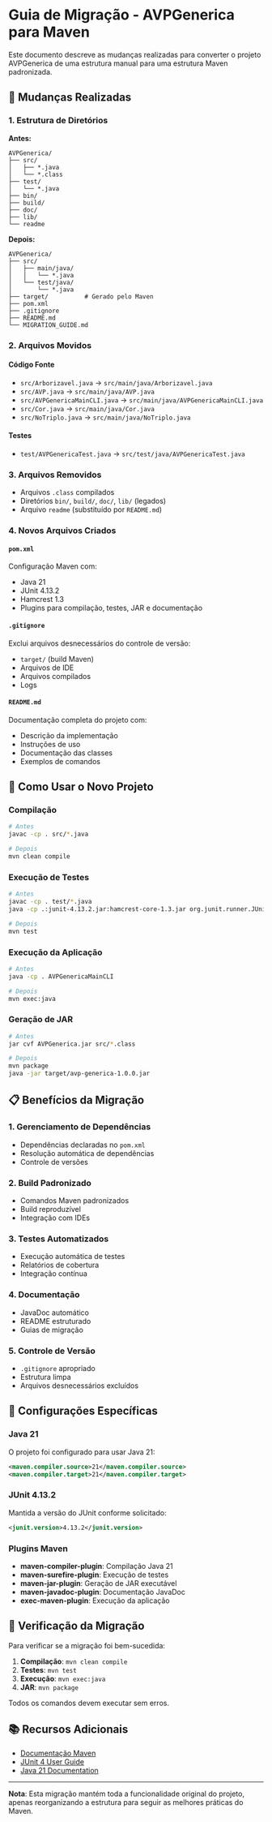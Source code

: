 # Guia de Migração - AVPGenerica para Maven

Este documento descreve as mudanças realizadas para converter o projeto AVPGenerica de uma estrutura manual para uma estrutura Maven padronizada.

## 🔄 Mudanças Realizadas

### 1. Estrutura de Diretórios

**Antes:**
```
AVPGenerica/
├── src/
│   ├── *.java
│   └── *.class
├── test/
│   └── *.java
├── bin/
├── build/
├── doc/
├── lib/
└── readme
```

**Depois:**
```
AVPGenerica/
├── src/
│   ├── main/java/
│   │   └── *.java
│   └── test/java/
│       └── *.java
├── target/          # Gerado pelo Maven
├── pom.xml
├── .gitignore
├── README.md
└── MIGRATION_GUIDE.md
```

### 2. Arquivos Movidos

#### Código Fonte
- `src/Arborizavel.java` → `src/main/java/Arborizavel.java`
- `src/AVP.java` → `src/main/java/AVP.java`
- `src/AVPGenericaMainCLI.java` → `src/main/java/AVPGenericaMainCLI.java`
- `src/Cor.java` → `src/main/java/Cor.java`
- `src/NoTriplo.java` → `src/main/java/NoTriplo.java`

#### Testes
- `test/AVPGenericaTest.java` → `src/test/java/AVPGenericaTest.java`

### 3. Arquivos Removidos

- Arquivos `.class` compilados
- Diretórios `bin/`, `build/`, `doc/`, `lib/` (legados)
- Arquivo `readme` (substituído por `README.md`)

### 4. Novos Arquivos Criados

#### `pom.xml`
Configuração Maven com:
- Java 21
- JUnit 4.13.2
- Hamcrest 1.3
- Plugins para compilação, testes, JAR e documentação

#### `.gitignore`
Exclui arquivos desnecessários do controle de versão:
- `target/` (build Maven)
- Arquivos de IDE
- Arquivos compilados
- Logs

#### `README.md`
Documentação completa do projeto com:
- Descrição da implementação
- Instruções de uso
- Documentação das classes
- Exemplos de comandos

## 🚀 Como Usar o Novo Projeto

### Compilação
```bash
# Antes
javac -cp . src/*.java

# Depois
mvn clean compile
```

### Execução de Testes
```bash
# Antes
javac -cp . test/*.java
java -cp .:junit-4.13.2.jar:hamcrest-core-1.3.jar org.junit.runner.JUnitCore AVPGenericaTest

# Depois
mvn test
```

### Execução da Aplicação
```bash
# Antes
java -cp . AVPGenericaMainCLI

# Depois
mvn exec:java
```

### Geração de JAR
```bash
# Antes
jar cvf AVPGenerica.jar src/*.class

# Depois
mvn package
java -jar target/avp-generica-1.0.0.jar
```

## 📋 Benefícios da Migração

### 1. Gerenciamento de Dependências
- Dependências declaradas no `pom.xml`
- Resolução automática de dependências
- Controle de versões

### 2. Build Padronizado
- Comandos Maven padronizados
- Build reproduzível
- Integração com IDEs

### 3. Testes Automatizados
- Execução automática de testes
- Relatórios de cobertura
- Integração contínua

### 4. Documentação
- JavaDoc automático
- README estruturado
- Guias de migração

### 5. Controle de Versão
- `.gitignore` apropriado
- Estrutura limpa
- Arquivos desnecessários excluídos

## 🔧 Configurações Específicas

### Java 21
O projeto foi configurado para usar Java 21:
```xml
<maven.compiler.source>21</maven.compiler.source>
<maven.compiler.target>21</maven.compiler.target>
```

### JUnit 4.13.2
Mantida a versão do JUnit conforme solicitado:
```xml
<junit.version>4.13.2</junit.version>
```

### Plugins Maven
- **maven-compiler-plugin**: Compilação Java 21
- **maven-surefire-plugin**: Execução de testes
- **maven-jar-plugin**: Geração de JAR executável
- **maven-javadoc-plugin**: Documentação JavaDoc
- **exec-maven-plugin**: Execução da aplicação

## 🧪 Verificação da Migração

Para verificar se a migração foi bem-sucedida:

1. **Compilação**: `mvn clean compile`
2. **Testes**: `mvn test`
3. **Execução**: `mvn exec:java`
4. **JAR**: `mvn package`

Todos os comandos devem executar sem erros.

## 📚 Recursos Adicionais

- [Documentação Maven](https://maven.apache.org/guides/)
- [JUnit 4 User Guide](https://junit.org/junit4/)
- [Java 21 Documentation](https://docs.oracle.com/en/java/javase/21/)

---

**Nota**: Esta migração mantém toda a funcionalidade original do projeto, apenas reorganizando a estrutura para seguir as melhores práticas do Maven. 
